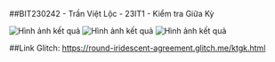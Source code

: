 ##BIT230242 - Trần Việt Lộc - 23IT1 - Kiểm tra Giữa Kỳ

![Hình ảnh kết quả](https://i.imgur.com/2IWqohy.png)
![Hình ảnh kết quả](https://i.imgur.com/SBG6dxO.png)
![Hình ảnh kết quả](https://i.imgur.com/PBewRtT.png)

##Link Glitch: https://round-iridescent-agreement.glitch.me/ktgk.html
